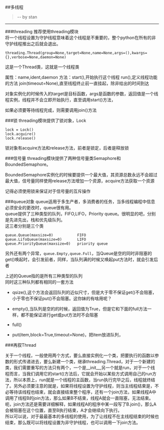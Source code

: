 ##多线程
> -- by stan

---


###threading
推荐使用threading模块  
将一个线程设置为守护线程意味着这个线程是不重要的，整个python在所有的非守护线程推出之后就会退出。  

	threading.Thread(group=None,target=None,name=None,args=(),kwargs={},verbose=None,daemon=None)

这是一个Thread类，这就是一个线程类  

属性：name,ident,daemon
方法：start(),开始执行这个线程
     run(),定义线程功能的方法
	 join(timeout=None),直至线程终止前一直挂起，除非给出的时间到达
	 

对象实例化的时候传入的target是目标函数，args是函数的参数，返回值是一个线程实例，线程并不会立即开始执行，直至调用start()方法，

如果必须要等待线程完成，则需要调用join()方法  

###锁
threading模块提供了锁对象，Lock  

	lock = Lock()
	lock.acquire()
	lock.release()

锁对象有acquire方法和release方法，前者是锁定，后者是释放锁  


###信号量
threading模块提供了两种信号量类Semaphore和BoundedSemaphore。  

BoundedSemaphore实例化的时候要提供一个最大值，其资源总数永远不会超过最大值，信号量同样使用release方法增加一个资源，acquire方法获取一个资源  

记得必须使用锁来保证对于信号量的互斥操作


###queue对象
queue适用于多生产者，多消费者的任务，当多线程编程中信息必须安全的更改时，queue很有用。  
queue提供了三种类型的队列，FIFO,LIFO，Priority queue。很明显的吧，分别是先进先出，栈和优先级队列。  
这三者分别是三个类

	queue.Queue(maxsize=0)           FIFO
	queue.LifoQueue(maxsize=0)       LIFO
	queue.PriorityQueue(maxsize=0)   priority queue  

另外还有两个异常，`queue.Empty,queue.Full`，当Queue是空的同时非阻塞的get()唤起时，会引发前者，同样，当队列满的时候又唤起put方法时，就会引发后者  

上述的Queue指的是所有三种类型的队列  
同时这三种队列都有相同的一套方法  

- qsize(),这个方法会返回队列的近似尺寸，但是大于零不保证get()不会阻塞，小于零也不保证put()不会阻塞。这你妹的有啥用呢？

- empty(),当队列是空的的时候，返回值为True，但是它和下面的full方法一样，都不能保证进行get或put方法时不会阻塞  

- full()

- put(item,block=True,timeout=None)，把item放进队列，

###再叙Thread

关于一个线程，一般使用两个方式，要么直接实例化一个类，把要执行的函数以参数的形式传递进去，要么新建一个类，继承threading.Thread，对于一个新建的类，我们需要重写的方法只有两个，一个是__init__,另一个就是run，对于一个线程而言，当我们调用它的start()方法后，它就会开始以某些方式调用自己的run方法，所以本质上，run就是一个线程的主函数，当run执行完毕之后，线程就终结了。另外必须要注意的就是，如果将线程设置为守护线程，则当主线程结束是，不必等待该线程也结束，就会直接结束整个程序，还有一个join方法，如果线程A中调用了线程B的join方法，那么如果B不结束，线程A就会一直阻塞，无法结束。  
呃，join方法还是需要详细解释，如果线程A的程序中某一段写了B.join()，那么A会被阻塞在这个位置，直至B执行结束，A才会继续向下执行。  
所以可以说，对于最最基本的多线程的使用，为了让线程不在主线程结束的时候也结束，那么既可以将线程设置为非守护线程，也可以调用一下join方法。  



